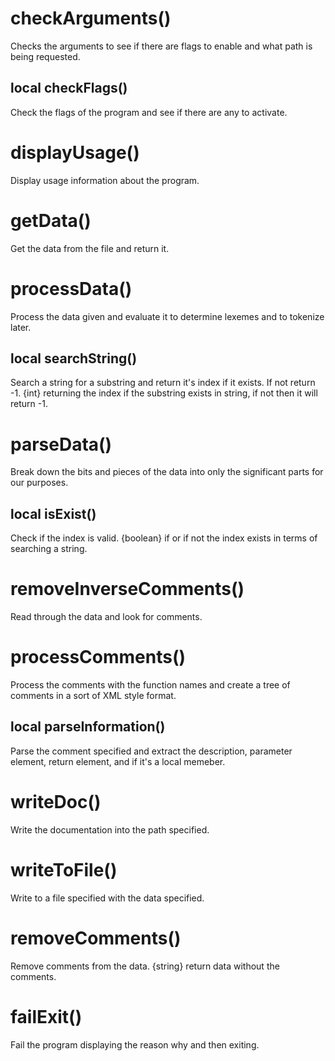 # checkArguments()

Checks the arguments to see if there are flags to enable and what path is being requested.
## local checkFlags()
Check the flags of the program and see if there are any to activate.
# displayUsage()

Display usage information about the program.
# getData()

Get the data from the file and return it.
# processData()

Process the data given and evaluate it to determine lexemes and to tokenize later.
## local searchString()
Search a string for a substring and return it's index if it exists. If not return -1.
{int} returning the index if the substring exists in string, if not then it will return -1.
# parseData()

Break down the bits and pieces of the data into only the significant parts for our purposes.
## local isExist()
Check if the index is valid.
{boolean} if or if not the index exists in terms of searching a string.
# removeInverseComments()

Read through the data and look for comments.
# processComments()

Process the comments with the function names and create a tree of comments in a sort of XML style format.
## local parseInformation()
Parse the comment specified and extract the description, parameter element, return element, and if it's a local memeber.
# writeDoc()

Write the documentation into the path specified.
# writeToFile()

Write to a file specified with the data specified.
# removeComments()

Remove comments from the data.
{string} return data without the comments.
# failExit()

Fail the program displaying the reason why and then exiting.
